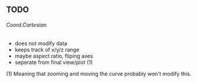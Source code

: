 ## TODO

###### Coord.Cartesian

* does not modify data
* keeps track of x/y/z range
* maybe aspect ratio, fliping axes
* seperate from final view/plot (1)

(1) Meaning that zooming and moving the curve probably won't modify this.
